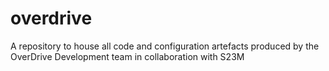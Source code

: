 # overdrive
A repository to house all code and configuration artefacts produced by the OverDrive Development team in collaboration with S23M
